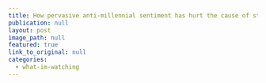 ```yaml
---
title: How pervasive anti-millennial sentiment has hurt the cause of student protesters
publication: null
layout: post
image_path: null
featured: true
link_to_original: null
categories:
  - what-im-watching
---
```


